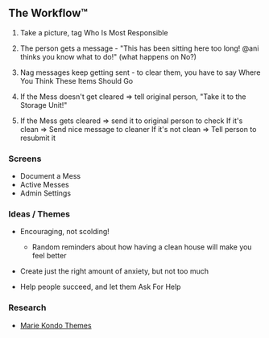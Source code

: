 ## The Workflow™

1. Take a picture, tag Who Is Most Responsible

2. The person gets a message - "This has been sitting here too long! @ani thinks you know what to do!" <Yes> <No> (what happens on No?)

3. Nag messages keep getting sent - to clear them, you have to say Where You Think These Items Should Go

4. If the Mess doesn't get cleared => tell original person, "Take it to the Storage Unit!"

5. If the Mess gets cleared => send it to original person to check
   If it's clean => Send nice message to cleaner
   If it's not clean => Tell person to resubmit it

### Screens

- Document a Mess
- Active Messes
- Admin Settings

### Ideas / Themes

- Encouraging, not scolding!

  - Random reminders about how having a clean house will make you feel better

- Create just the right amount of anxiety, but not too much

- Help people succeed, and let them Ask For Help

### Research

- [Marie Kondo Themes](https://www.sloww.co/marie-kondo-magic-tidying-book-summary/)
